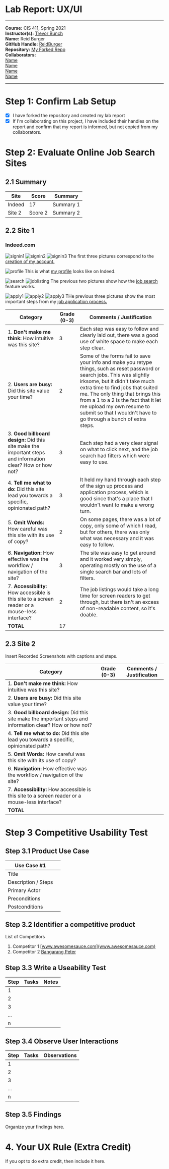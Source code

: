 # Lab Report: UX/UI
___
**Course:** CIS 411, Spring 2021  
**Instructor(s):** [Trevor Bunch](https://github.com/trevordbunch)  
**Name:** Reid Burger   
**GitHub Handle:** [ReidBurger](https://github.com/ReidBurger)   
**Repository:** [My Forked Repo](https://github.com/ReidBurger/cis411_lab3_uiux)   
**Collaborators:**   
[Name](https://github.com/)   
[Name](https://github.com/)   
[Name](https://github.com/)   
[Name](https://github.com/)   
___

# Step 1: Confirm Lab Setup
- [x] I have forked the repository and created my lab report
- [x] If I'm collaborating on this project, I have included their handles on the report and confirm that my report is informed, but not copied from my collaborators.

# Step 2: Evaluate Online Job Search Sites

## 2.1 Summary
| Site | Score | Summary |
|---|---|---|
| Indeed | 17 | Summary 1 |
| Site 2 | Score 2 | Summary 2 |

## 2.2 Site 1
### Indeed.com

![signin1](./assets/indeed_signin1)
![signin2](../assets/indeed_signin2)
![signin3](././assets/indeed_signin3)
The first three pictures correspond to the [creation of my account.](https://www.indeed.com/)

![profile](../../assets/indeed_profile)
This is what [my profile](https://my.indeed.com/resume?from=login&continue=https%3A%2F%2Fwww.indeed.com%2F) looks like on Indeed.

![search](./../assets/indeed_search)
![joblisting](.././assets/indeed_joblisting)
The previous two pictures show how the [job search](https://www.indeed.com/?from=gnav-resume--myind) feature works.

![apply1](../../assets/indeed_apply1)
![apply2](../../assets/indeed_apply2)
![apply3](../../assets/indeed_apply3)
THe previous three pictures show the most important steps from my [job application process.](https://www.indeed.com/jobs?q=game%20design&l&vjk=b3221370c0c04ac2)


| Category | Grade (0-3) | Comments / Justification |
|---|---|---|
| 1. **Don't make me think:** How intuitive was this site? | 3 | Each step was easy to follow and clearly laid out, there was a good use of white space to make each step clear. |
| 2. **Users are busy:** Did this site value your time?  | 2 | Some of the forms fail to save your info and make you retype things, such as reset password or search jobs. This was slightly irksome, but it didn't take much extra time to find jobs that suited me. The only thing that brings this from a 1 to a 2 is the fact that it let me upload my own resume to submit so that I wouldn't have to go through a bunch of extra steps. |
| 3. **Good billboard design:** Did this site make the important steps and information clear? How or how not? | 3 | Each step had a very clear signal on what to click next, and the job search had filters which were easy to use. |
| 4. **Tell me what to do:** Did this site lead you towards a specific, opinionated path? | 3 | It held my hand through each step of the sign up process and application process, which is good since that's a place that I wouldn't want to make a wrong turn. |
| 5. **Omit Words:** How careful was this site with its use of copy? | 2 | On some pages, there was a lot of copy, only some of which I read, but for others, there was only what was necessary and it was easy to follow. |
| 6. **Navigation:** How effective was the workflow / navigation of the site? | 3 | The site was easy to get around and it worked very simply, operating mostly on the use of a single search bar and lots of filters. |
| 7. **Accessibility:** How accessible is this site to a screen reader or a mouse-less interface? | 2 | The job listings would take a long time for screen readers to get through, but there isn't an excess of non-readable content, so it's doable. |
| **TOTAL** | 17 |   |

## 2.3 Site 2
Insert Recorded Screenshots with captions and steps.

| Category | Grade (0-3) | Comments / Justification |
|---|---|---|
| 1. **Don't make me think:** How intuitive was this site? |   |   |
| 2. **Users are busy:** Did this site value your time?  |   |   |
| 3. **Good billboard design:** Did this site make the important steps and information clear? How or how not? |   |   |
| 4. **Tell me what to do:** Did this site lead you towards a specific, opinionated path? |   |   |
| 5. **Omit Words:** How careful was this site with its use of copy? |   |   |
| 6. **Navigation:** How effective was the workflow / navigation of the site? |   |   |
| 7. **Accessibility:** How accessible is this site to a screen reader or a mouse-less interface? |   |   |
| **TOTAL** |   |   |


# Step 3 Competitive Usability Test

## Step 3.1 Product Use Case

| Use Case #1 | |
|---|---|
| Title | |
| Description / Steps | |
| Primary Actor | |
| Preconditions | |
| Postconditions | |

## Step 3.2 Identifier a competitive product

List of Competitors
1. Competitor 1 [www.awesomesauce.com](www.awesomesauce.com)
2. Competitor 2 [Bangarang Peter](https://www.youtube.com/watch?v=4PNOccSUb1Q)

## Step 3.3 Write a Useability Test

| Step | Tasks | Notes |
|---|---|---|
| 1 |   |   |
| 2 |   |   |
| 3 |   |   |
| ... |   |   |
| n |   |   |

## Step 3.4 Observe User Interactions

| Step | Tasks | Observations |
|---|---|---|
| 1 |   |   |
| 2 |   |   |
| 3 |   |   |
| ... |   |   |
| n |   |   |

## Step 3.5 Findings
Organize your findings here.

# 4. Your UX Rule (Extra Credit)
If you opt to do extra credit, then include it here.